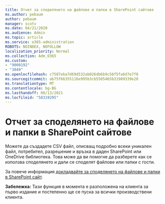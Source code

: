 ```yaml
---
title: Отчет за споделянето на файлове и папки в SharePoint сайтове
ms.author: pebaum
author: pebaum
manager: scotv
ms.date: 04/21/2020
ms.audience: Admin
ms.topic: article
ms.service: o365-administration
ROBOTS: NOINDEX, NOFOLLOW
localization_priority: Normal
ms.collection: Adm_O365
ms.custom:
- "9000192"
- "3049"
ms.openlocfilehash: c7587eba7d69d532ab026db6b9c56f5fa6d7e7f8
ms.sourcegitcommit: ab75f66355116e995b3cb5505465b31989339e28
ms.translationtype: MT
ms.contentlocale: bg-BG
ms.lasthandoff: 08/13/2021
ms.locfileid: "58319295"
---
```

# <a name="report-on-file-and-folder-sharing-in-sharepoint-sites"></a>Отчет за споделянето на файлове и папки в SharePoint сайтове

Можете да създадете CSV файл, описващ подробно всеки уникален файл, потребител, разрешение и връзка в даден SharePoint или OneDrive библиотека. Това може да ви помогне да разберете как се използва споделянето и дали се споделят файлове или папки с гости.

За повече информация [докладвайте за споделянето на файлове и папки в SharePoint сайт](https://docs.microsoft.com/sharepoint/sharing-reports).

**Забележка:** Тази функция в момента е разположена на клиента за първо издание и постепенно ще се пуска за всички производствени клиента.